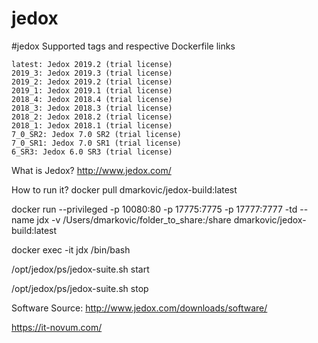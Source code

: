 # jedox
#jedox
Supported tags and respective Dockerfile links

    latest: Jedox 2019.2 (trial license)
    2019_3: Jedox 2019.3 (trial license)  
    2019_2: Jedox 2019.2 (trial license)  
    2019_1: Jedox 2019.1 (trial license)  
    2018_4: Jedox 2018.4 (trial license)  
    2018_3: Jedox 2018.3 (trial license)  
    2018_2: Jedox 2018.2 (trial license)  
    2018_1: Jedox 2018.1 (trial license)  
    7_0_SR2: Jedox 7.0 SR2 (trial license)  
    7_0_SR1: Jedox 7.0 SR1 (trial license)  
    6_SR3: Jedox 6.0 SR3 (trial license)  

What is Jedox?
  http://www.jedox.com/

How to run it?
  docker pull dmarkovic/jedox-build:latest
  
  docker run --privileged -p 10080:80 -p 17775:7775 -p 17777:7777 -td --name jdx -v /Users/dmarkovic/folder_to_share:/share dmarkovic/jedox-build:latest

  docker exec -it jdx /bin/bash
  
  /opt/jedox/ps/jedox-suite.sh start
  
  /opt/jedox/ps/jedox-suite.sh stop

Software Source: http://www.jedox.com/downloads/software/

https://it-novum.com/
